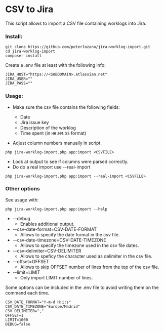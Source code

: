 # CSV to Jira

This script allows to import a CSV file containing worklogs into Jira.

### Install:

```
git clone https://github.com/peterlozano/jira-worklog-import.git
cd jira-worklog-import
composer install
```

Create a .env file at least with the following info:

```
JIRA_HOST="https://<SUBDOMAIN>.atlassian.net"
JIRA_USER=""
JIRA_PASS=""
```

### Usage:

* Make sure the csv file contains the following fields:
  * Date
  * Jira issue key
  * Description of the worklog
  * Time spent (in `HH:MM:SS` format)
  
* Adjust column numbers manually in script.

```
php jira-worklog-import.php app:import <CSVFILE>
```

* Look at output to see if columns were parsed correctly.
* Do do a real import use --real-import

```
php jira-worklog-import.php app:import --real-import <CSVFILE>
```

### Other options

See usage with:

```
php jira-worklog-import.php app:import --help
```

* --debug
  * Enables additional output.
* --csv-date-format=CSV-DATE-FORMAT
  * Allows to specify the date format in the csv file.
* --csv-date-timezone=CSV-DATE-TIMEZONE
  * Allows to specify the timezone used in the csv file dates.
* --csv-delimiter=CSV-DELIMITER
  * Allows to speficy the character used as delimiter in the csv file.
* --offset=OFFSET
  * Allows to skip OFFSET number of lines from the top of the csv file.
* --limit=LIMIT
  * Only import LIMIT number of lines.
  
Some options can be included in the .env file to avoid writing them on the command each time.

```
CSV_DATE_FORMAT="Y-m-d H:i:s"
CSV_DATE_TIMEZONE="Europe/Madrid"
CSV_DELIMITER=","
OFFSET=1
LIMIT=1000
DEBUG=false
```  